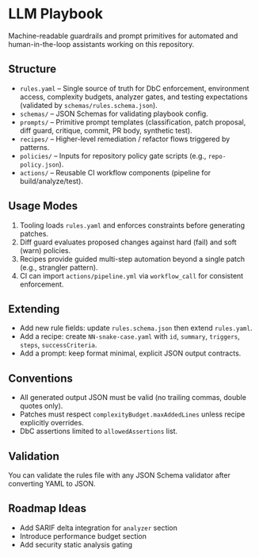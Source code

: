 # LLM Playbook

Machine-readable guardrails and prompt primitives for automated and human-in-the-loop assistants working on this repository.

## Structure

- `rules.yaml` – Single source of truth for DbC enforcement, environment access, complexity budgets, analyzer gates, and testing expectations (validated by `schemas/rules.schema.json`).
- `schemas/` – JSON Schemas for validating playbook config.
- `prompts/` – Primitive prompt templates (classification, patch proposal, diff guard, critique, commit, PR body, synthetic test).
- `recipes/` – Higher-level remediation / refactor flows triggered by patterns.
- `policies/` – Inputs for repository policy gate scripts (e.g., `repo-policy.json`).
- `actions/` – Reusable CI workflow components (pipeline for build/analyze/test).

## Usage Modes

1. Tooling loads `rules.yaml` and enforces constraints before generating patches.
2. Diff guard evaluates proposed changes against hard (fail) and soft (warn) policies.
3. Recipes provide guided multi-step automation beyond a single patch (e.g., strangler pattern).
4. CI can import `actions/pipeline.yml` via `workflow_call` for consistent enforcement.

## Extending

- Add new rule fields: update `rules.schema.json` then extend `rules.yaml`.
- Add a recipe: create `NN-snake-case.yaml` with `id`, `summary`, `triggers`, `steps`, `successCriteria`.
- Add a prompt: keep format minimal, explicit JSON output contracts.

## Conventions

- All generated output JSON must be valid (no trailing commas, double quotes only).
- Patches must respect `complexityBudget.maxAddedLines` unless recipe explicitly overrides.
- DbC assertions limited to `allowedAssertions` list.

## Validation

You can validate the rules file with any JSON Schema validator after converting YAML to JSON.

## Roadmap Ideas

- Add SARIF delta integration for `analyzer` section
- Introduce performance budget section
- Add security static analysis gating
